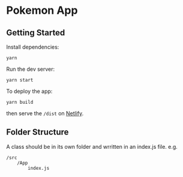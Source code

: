 # Pokemon App

## Getting Started

Install dependencies:

```shell
yarn
```

Run the dev server:

```shell
yarn start
```

To deploy the app:

```shell
yarn build
```

then serve the `/dist` on [Netlify](https://www.netlify.com/).

## Folder Structure

A class should be in its own folder and wrritten in an index.js file. e.g.

```
/src
    /App
        index.js
```
